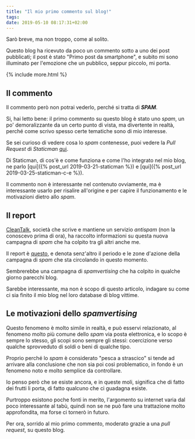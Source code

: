 ```yaml
---
title: "Il mio primo commento sul blog!"
tags: 
date: 2019-05-10 08:17:31+02:00
---
```


Sarò breve, ma non troppo, come al solito.

Questo blog ha ricevuto da poco un commento sotto a uno dei post pubblicati; il post è stato "Primo post da smartphone", e subito mi sono illuminato per l'emozione che un pubblico, seppur piccolo, mi porta.

{% include more.html %}

## Il commento

Il commento però non potrai vederlo, perché si tratta di ***SPAM***.

Si, hai letto bene: il primo commento su questo blog è stato uno *spam*, un po' demoralizzante da un certo punto di vista, ma divertente in realtà, perché come scrivo spesso certe tematiche sono di mio interesse.

Se sei curioso di vedere cosa lo *spam* contenesse, puoi vedere la *Pull Request* di *Staticman* [qui](https://github.com/kLeZ/kLeZ.github.io/pull/7).

Di Staticman, di cos'è e come funziona e come l'ho integrato nel mio blog, ne parlo [qui]({% post_url 2019-03-21-staticman %}) e [qui]({% post_url 2019-03-25-staticman-c-e %}).

Il commento non è interessante nel contenuto ovviamente, ma è interessante usarlo per risalire all'origine e per capire il funzionamento e le motivazioni dietro allo *spam*.

## Il report

[CleanTalk](https://cleantalk.org/), società che scrive e mantiene un servizio *antispam* (non la conoscevo prima di ora), ha raccolto informazioni su questa nuova campagna di *spam* che ha colpito tra gli altri anche me.

Il report è [questo](https://cleantalk.org/blacklists/postmaster@folmax.pw), e denota senz'altro il periodo e le zone d'azione della campagna di *spam* che sta circolando in questo momento.

Sembrerebbe una campagna di *spamvertising* che ha colpito in qualche giorno parecchi blog.

Sarebbe interessante, ma non è scopo di questo articolo, indagare su come ci sia finito il mio blog nel loro database di blog vittime.

## Le motivazioni dello *spamvertising*

Questo fenomeno è molto simile in realtà, e può esservi relazionato, al fenomeno molto più comune dello *spam* via posta elettronica, e lo scopo è sempre lo stesso, gli scopi sono sempre gli stessi: coercizione verso qualche sprovveduto di soldi o beni di qualche tipo.

Proprio perché lo *spam* è considerato "pesca a strascico" si tende ad arrivare alla conclusione che non sia poi così problematico, in fondo è un fenomeno noto e molto semplice da controllare.

Io penso però che se esiste ancora, e in queste moli, significa che di fatto dei frutti li porta, di fatto qualcuno che ci guadagna esiste.

Purtroppo esistono poche fonti in merito, l'argomento su internet varia dal poco interessante al tabù, quindi non se ne può fare una trattazione molto approfondita, ma forse ci tornerò in futuro.

Per ora, sorrido al mio primo commento, moderato grazie a una *pull request*, su questo blog.
